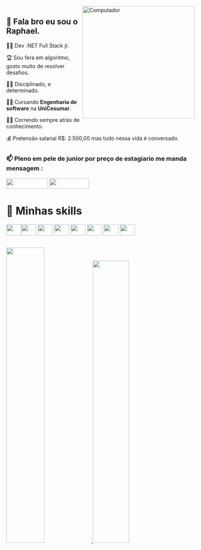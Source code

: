 <img src="https://i.pinimg.com/564x/b9/1a/f3/b91af3e5f79edb5763643063155f7501.jpg" max-width="300px" width="300px" align="right" alt="Computador">

## 👋 Fala bro eu sou o Raphael.  

<p>👨‍💻 Dev .NET Full Stack jr.</p>
<p>🏆 Sou fera em algoritmo, gosto muito de resolver desafios.</p>
<p>💂‍♂️ Disciplinado, e determinado.</p> 
<p>👨‍🎓 Cursando <b>Engenharia de software</b> na <b>UniCesumar</b>.</p>
<p>🏃‍♂️ Correndo sempre atrás de conhecimento.</p>
<p>💰 Pretensão salarial R$: 2.500,00 mas tudo nessa vida é conversado.</p>

##

### 📫 Pleno em pele de junior por preço de estagiario me manda mensagem : 
<div>
  <a href="https://www.linkedin.com/in/raphael-alves-680815181" target="_blank"><img width="111" height="28" src="https://img.shields.io/badge/-LinkedIn-%230077B5?style=for-the-badge&logo=linkedin&logoColor=white" target="_blank"></a>
  <a href="https://api.whatsapp.com/send?phone=5538991751707"><img width="106" height="28" src="https://img.shields.io/badge/WhatsApp-25D366?style=for-the-badge&logo=whatsapp&logoColor=white"></a>
</div>

# 🚀 Minhas skills
  <img height="30" width="40" src="https://cdn.jsdelivr.net/gh/devicons/devicon/icons/html5/html5-original-wordmark.svg" /><img height="30" width="40" src="https://cdn.jsdelivr.net/gh/devicons/devicon/icons/css3/css3-original-wordmark.svg" /> <img height="30" width="40" src="https://cdn.jsdelivr.net/gh/devicons/devicon/icons/javascript/javascript-original.svg" /> <img height="30" width="40" src="https://cdn.jsdelivr.net/gh/devicons/devicon/icons/csharp/csharp-original.svg" /> <img height="30" width="40" src="https://cdn.jsdelivr.net/gh/devicons/devicon/icons/dot-net/dot-net-original-wordmark.svg" /> <img height="30" width="40" src="https://cdn.jsdelivr.net/gh/devicons/devicon/icons/dotnetcore/dotnetcore-original.svg" /> <img height="30" width="40" src="https://cdn.jsdelivr.net/gh/devicons/devicon/icons/microsoftsqlserver/microsoftsqlserver-plain-wordmark.svg" /> <img height="30" width="40" src="https://cdn.jsdelivr.net/gh/devicons/devicon/icons/azure/azure-original.svg" />

##
<div>
  <a href="https://github.com/raphael-rfa">
  <img height="45%" width="45%" src="https://github-readme-stats.vercel.app/api?username=raphael-rfa&show_icons=true&theme=transparent"/>
  <img height="44%" width="44%" src="https://github-readme-stats.vercel.app/api/top-langs/?username=raphael-rfa&layout=compact&langs_count=7&theme=transparent"/>
</div>

##



